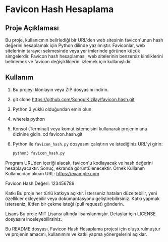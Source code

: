 # Favicon Hash Hesaplama

## Proje Açıklaması

Bu proje, kullanıcının belirlediği bir URL'den web sitesinin favicon'unun hash değerini hesaplamak için Python dilinde yazılmıştır. Faviconlar, web sitelerinin tarayıcı sekmesinde veya yer imlerinde görünen küçük simgelerdir. Favicon hash hesaplaması, web sitelerinin benzersiz kimliklerini belirlemek ve favicon değişikliklerini izlemek için kullanışlıdır.

## Kullanım

1. Bu projeyi klonlayın veya ZIP dosyasını indirin.
2. git clone https://github.com/SongulKizilay/favicon.hash.git

3. Python 3 yüklü olduğundan emin olun.
4. whereis python

5. Konsol (Terminal) veya komut istemcisini kullanarak projenin ana dizinine gidin.
cd favicon.hash.git
6. Python ile `favicon_hash.py` dosyasını çalıştırın ve istediğiniz URL'yi girin:

   ```bash
   python3 favicon_hash.py
Program URL'den içeriği alacak, favicon'u kodlayacak ve hash değerini hesaplayacaktır. Sonuç, ekranda görüntülenecektir.
Örnek Kullanım
Kullanıcıdan alınan URL: https://example.com

Favicon Hash Değeri: 123456789

Katkı
Bu proje her türlü katkıya açıktır. İsterseniz hataları düzeltebilir, yeni özellikler ekleyebilir veya dokümantasyonu geliştirebilirsiniz. Katkı yapmak isterseniz, lütfen bir çekme isteği (pull request) gönderin.

Lisans
Bu proje MIT Lisansı altında lisanslanmıştır. Detaylar için LICENSE dosyasını inceleyebilirsiniz.

Bu README dosyası, Favicon Hash Hesaplama projesi için oluşturulmuştur ve projenin amacını, kullanımını ve katkı yapma yönergelerini açıklar.


